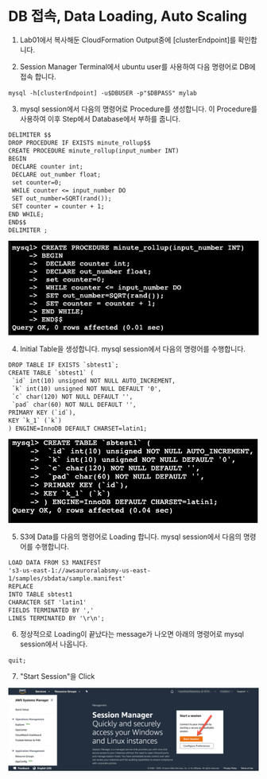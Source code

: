 # DB 접속, Data Loading, Auto Scaling 

1. Lab01에서 복사해둔 CloudFormation Output중에 [clusterEndpoint]를 확인합니다. 

2. Session Manager Terminal에서 ubuntu user를 사용하여 다음 명령어로 DB에 접속 합니다. 

`mysql -h[clusterEndpoint] -u$DBUSER -p"$DBPASS" mylab`

3. mysql session에서 다음의 명령어로 Procedure를 생성합니다. 이 Procedure를 사용하여 이후 Step에서 Database에서 부하를 줍니다. 

```
DELIMITER $$
DROP PROCEDURE IF EXISTS minute_rollup$$
CREATE PROCEDURE minute_rollup(input_number INT)
BEGIN
 DECLARE counter int;
 DECLARE out_number float;
 set counter=0;
 WHILE counter <= input_number DO
 SET out_number=SQRT(rand());
 SET counter = counter + 1;
END WHILE;
END$$
DELIMITER ;
```

<kbd> ![GitHub Logo](images/3-create-procedure.png) </kbd>

4. Initial Table을 생성합니다. mysql session에서 다음의 명령어를 수행합니다.

```
DROP TABLE IF EXISTS `sbtest1`;
CREATE TABLE `sbtest1` (
 `id` int(10) unsigned NOT NULL AUTO_INCREMENT,
 `k` int(10) unsigned NOT NULL DEFAULT '0',
 `c` char(120) NOT NULL DEFAULT '',
 `pad` char(60) NOT NULL DEFAULT '',
PRIMARY KEY (`id`),
KEY `k_1` (`k`)
) ENGINE=InnoDB DEFAULT CHARSET=latin1;
```

<kbd> ![GitHub Logo](images/3-create-table.png) </kbd>

5. S3에 Data를 다음의 명령어로 Loading 합니다. mysql session에서 다음의 명령어를 수행합니다.
```
LOAD DATA FROM S3 MANIFEST
's3-us-east-1://awsauroralabsmy-us-east-1/samples/sbdata/sample.manifest'
REPLACE
INTO TABLE sbtest1
CHARACTER SET 'latin1'
FIELDS TERMINATED BY ','
LINES TERMINATED BY '\r\n';
```

6. 정상적으로 Loading이 끝났다는 message가 나오면 아래의 명령어로 mysql session에서 나옵니다.

`quit;`

7. "Start Session"을 Click

<kbd> ![GitHub Logo](images/1-start-session.png) </kbd>